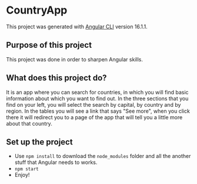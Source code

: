# CountryApp

This project was generated with [Angular CLI](https://github.com/angular/angular-cli) version 16.1.1.

## Purpose of this project

This project was done in order to sharpen Angular skills.

## What does this project do?

It is an app where you can search for countries, in which you will find basic information about which you want to find out. In the three sections that you find on your left, you will select the search by capital, by country and by region. In the tables you will see a link that says "See more", when you click there it will redirect you to a page of the app that will tell you a little more about that country.

## Set up the project

- Use `npm install` to download the `node_modules` folder and all the another stuff that Angular needs to works.
- `npm start`
- Enjoy!
